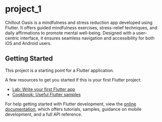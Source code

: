 # project_1

Chillout Oasis is a mindfulness and stress reduction app developed using Flutter. It offers guided mindfulness exercises, stress-relief techniques, and daily affirmations to promote mental well-being. Designed with a user-centric interface, it ensures seamless navigation and accessibility for both iOS and Android users.

## Getting Started

This project is a starting point for a Flutter application.

A few resources to get you started if this is your first Flutter project:

- [Lab: Write your first Flutter app](https://docs.flutter.dev/get-started/codelab)
- [Cookbook: Useful Flutter samples](https://docs.flutter.dev/cookbook)

For help getting started with Flutter development, view the
[online documentation](https://docs.flutter.dev/), which offers tutorials,
samples, guidance on mobile development, and a full API reference.
